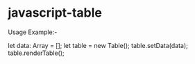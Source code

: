 # javascript-table

Usage Example:-

let data: Array<any> = [];
let table = new Table();
table.setData(data);
table.renderTable();
